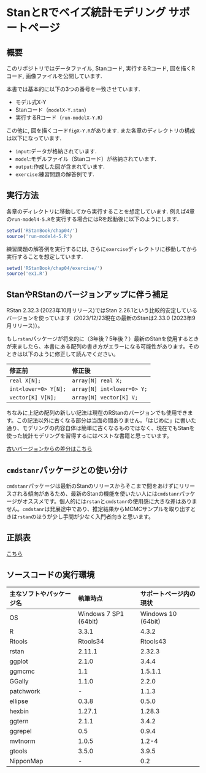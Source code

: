 # StanとRでベイズ統計モデリング サポートページ

## 概要
このリポジトリではデータファイル, Stanコード, 実行するRコード, 図を描くRコード, 画像ファイルを公開しています.

本書では基本的に以下の3つの番号を一致させています.

* モデル式X-Y
* Stanコード（`modelX-Y.stan`）
* 実行するRコード（`run-modelX-Y.R`）

この他に, 図を描くコード`figX-Y.R`があります. また各章のディレクトリの構成は以下になっています.

* `input`:データが格納されています.
* `model`:モデルファイル（Stanコード）が格納されています.
* `output`:作成した図が含まれています.
* `exercise`:練習問題の解答例です.

## 実行方法
各章のディレクトリに移動してから実行することを想定しています. 例えば4章の`run-model4-5.R`を実行する場合にはRを起動後に以下のようにします.

```r
setwd('RStanBook/chap04/')
source('run-model4-5.R')
```

練習問題の解答例を実行するには, さらに`exercise`ディレクトリに移動してから実行することを想定しています.

```r
setwd('RStanBook/chap04/exercise/')
source('ex1.R')
```

## StanやRStanのバージョンアップに伴う補足
RStan 2.32.3 (2023年10月リリース)ではStan 2.26.1という比較的安定しているバージョンを使っています（2023/12/23現在の最新のStanは2.33.0 (2023年9月リリース)）。

もし`rstan`パッケージが将来的に（3年後？5年後？）最新のStanを使用するときが来ましたら、本書にある配列の書き方がエラーになる可能性があります。そのときは以下のように修正して読んでください。

| 修正前 | 修正後 |
|:------------|:------------|
| `real X[N];`| `array[N] real X;` |
| `int<lower=0> Y[N];` | `array[N] int<lower=0> Y;` |
| `vector[K] V[N];`  | `array[N] vector[K] V;` |

ちなみに上記の配列の新しい記法は現在のRStanのバージョンでも使用できます。この記法以外に古くなる部分は当面の間ありません。「はじめに」に書いた通り、モデリングの内容自体は簡単に古くなるものではなく、現在でもStanを使った統計モデリングを習得するにはベストな書籍と思っています。

[古いバージョンからの差分はこちら](update.md)

## `cmdstanr`パッケージとの使い分け
`cmdstanr`パッケージは最新のStanのリリースからそこまで間をあけずにリリースされる傾向があるため、最新のStanの機能を使いたい人には`cmdstanr`パッケージがオススメです。個人的には`rstan`と`cmdstanr`の使用感に大きな差はありません。`cmdstanr`は発展途中であり、推定結果からMCMCサンプルを取り出すときは`rstan`のほうが少し手間が少なく入門者向きと思います。

## 正誤表
[こちら](errata.md)

## ソースコードの実行環境
| 主なソフトやパッケージ名 | 執筆時点 | サポートページ内の現状 |
|:-----------|:------------|:------------|
| OS | Windows 7 SP1 (64bit) | Windows 10 (64bit) |
| R | 3.3.1 | 4.3.2 |
| Rtools | Rtools34 | Rtools43 |
| rstan | 2.11.1 | 2.32.3 |
| ggplot | 2.1.0 | 3.4.4 |
| ggmcmc | 1.1 | 1.5.1.1 |
| GGally | 1.1.0 | 2.2.0 |
| patchwork | - | 1.1.3 |
| ellipse | 0.3.8 | 0.5.0 |
| hexbin | 1.27.1 | 1.28.3 |
| ggtern | 2.1.1 | 3.4.2 |
| ggrepel | 0.5 | 0.9.4 |
| mvtnorm | 1.0.5 | 1.2-4 |
| gtools | 3.5.0 | 3.9.5 |
| NipponMap | - | 0.2 |
